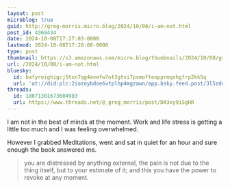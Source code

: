 ```yaml
---
layout: post
microblog: true
guid: http://greg-morris.micro.blog/2024/10/08/i-am-not.html
post_id: 4369434
date: 2024-10-08T17:27:03-0000
lastmod: 2024-10-08T17:28:08-0000
type: post
thumbnail: https://s3.amazonaws.com/micro.blog/thumbnails/2024/10/08/gregmorris.co.uk/affae4269173d4aebc4a99997b2c30d2.png
url: /2024/10/08/i-am-not.html
bluesky:
  id: bafyreighigcj5txn7qg4avefw7ot3gtvi7pvmofteopprmqshgfrp2kk5q
  url: 'at://did:plc:2iozoybdoe6vtplhp4mgzawn/app.bsky.feed.post/3l5zduu3f3q25'
threads:
  id: 18071301673604983
  url: https://www.threads.net/@_greg_morris/post/DA3xy9iSgHR
---
```

I am not in the best of minds at the moment. Work and life stress is getting a little too much and I was feeling overwhelmed. 

However I grabbed Meditations, went and sat in quiet for an hour and sure enough the book answered me. 

> you are distressed by anything external, the pain is not due to the thing itself, but to your estimate of it; and this you have the power to revoke at any moment.

